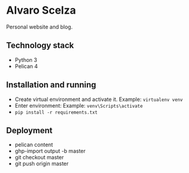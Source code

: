 # Alvaro Scelza

Personal website and blog.

## Technology stack
- Python 3
- Pelican 4

## Installation and running

- Create virtual environment and activate it. Example: `virtualenv venv`
- Enter environment: Example: `venv\Scripts\activate`
- `pip install -r requirements.txt`

## Deployment

- pelican content
- ghp-import output -b master
- git checkout master
- git push origin master
